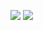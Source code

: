 

![](https://hit.yhype.me/github/profile?user_id=42879340)
![](https://hit.yhype.me/github/profile?user_id=42879340)
